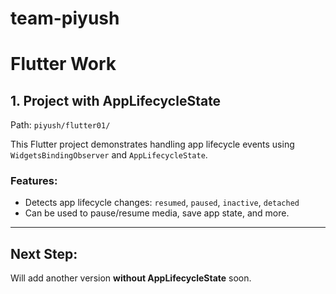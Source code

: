 # team-piyush
# Flutter Work

## 1. Project with AppLifecycleState

Path: `piyush/flutter01/`

This Flutter project demonstrates handling app lifecycle events using `WidgetsBindingObserver` and `AppLifecycleState`.

### Features:
- Detects app lifecycle changes: `resumed`, `paused`, `inactive`, `detached`
- Can be used to pause/resume media, save app state, and more.

---

## Next Step:
Will add another version **without AppLifecycleState** soon.
